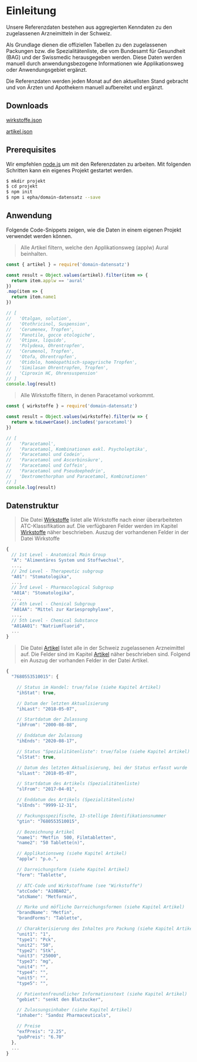 # Einleitung

Unsere Referenzdaten bestehen aus aggregierten Kenndaten zu den zugelassenen Arzneimitteln in der Schweiz.

Als Grundlage dienen die offiziellen Tabellen zu den zugelassenen Packungen bzw. die Spezialitätenliste, die vom Bundesamt für Gesundheit (BAG) und der Swissmedic herausgegeben werden. Diese Daten werden manuell durch anwendungsbezogene Informationen wie Applikationsweg oder Anwendungsgebiet ergänzt.

Die Referenzdaten werden jeden Monat auf den aktuellsten Stand gebracht und von Ärzten und Apothekern manuell aufbereitet und ergänzt.

## Downloads

<section class='downloads-wrapper'>

  <a class='download' href="data/wirkstoffe.json" download="wirkstoffe.json">wirkstoffe.json</a>

  <a class='download' href="data/artikel.json" download="artikel.json">artikel.json</a>

</section>

## Prerequisites

Wir empfehlen [node.js](https://nodejs.org/en/) um mit den Referenzdaten zu arbeiten. Mit folgenden Schritten kann ein eigenes Projekt gestartet werden.

```bash
$ mkdir projekt
$ cd projekt
$ npm init
$ npm i epha/domain-datensatz --save
```

## Anwendung
Folgende Code-Snippets zeigen, wie die Daten in einem eigenen Projekt verwendet werden können.

> Alle Artikel filtern, welche den Applikationsweg (applw) Aural beinhalten.

```javascript
const { artikel } = require('domain-datensatz')

const result = Object.values(artikel).filter(item => {
  return item.applw == 'aural'
})
.map(item => {
  return item.name1
})

// [
//   'Otalgan, solution',
//   'Otothricinol, Suspension',
//   'Cerumenex, Tropfen',
//   'Panotile, gocce otologiche',
//   'Otipax, liquido',
//   'Polydexa, Ohrentropfen',
//   'Cerumenol, Tropfen',
//   'Otofa, Ohrentropfen',
//   'Otidolo, homöopathisch-spagyrische Tropfen',
//   'Similasan Ohrentropfen, Tropfen',
//   'Ciproxin HC, Ohrensuspension'
// ]
console.log(result)
```

> Alle Wirkstoffe filtern, in denen Paracetamol vorkommt.

```javascript
const { wirkstoffe } = require('domain-datensatz')

const result = Object.values(wirkstoffe).filter(w => {
  return w.toLowerCase().includes('paracetamol')
})

// [
//   'Paracetamol',
//   'Paracetamol, Kombinationen exkl. Psycholeptika',
//   'Paracetamol und Codein',
//   'Paracetamol und Ascorbinsäure',
//   'Paracetamol und Coffein',
//   'Paracetamol und Pseudoephedrin',
//   'Dextromethorphan und Paracetamol, Kombinationen'
// ]
console.log(result)
```

## Datenstruktur

> Die Datei [Wirkstoffe](data/wirkstoffe.json ":ignore") listet alle Wirkstoffe nach einer überarbeiteten ATC-Klassifikation auf. Die verfügbaren Felder werden im Kapitel [Wirkstoffe](docs/wirkstoffe.md) näher beschrieben. Auszug der vorhandenen Felder in der Datei Wirkstoffe

```javascript
{
  // 1st Level - Anatomical Main Group
  "A": "Alimentäres System und Stoffwechsel",
  ...,
  // 2nd Level - Therapeutic subgroup
  "A01": "Stomatologika",
  ...,
  // 3rd Level - Pharmacological Subgroup
  "A01A": "Stomatologika",
  ...,
  // 4th Level - Chenical Subgroup
  "A01AA": "Mittel zur Kariesprophylaxe",
  ...,
  // 5th Level - Chemical Substance
  "A01AA01": "Natriumfluorid",
  ...
}
```

> Die Datei [Artikel](data/artikel.json ":ignore") listet alle in der Schweiz zugelassenen Arzneimittel auf. Die Felder sind im Kapitel [Artikel](docs/artikel.md) näher beschrieben sind. Folgend ein Auszug der vorhanden Felder in der Datei Artikel.

```javascript
{
  "7680553510015": {

    // Status im Handel: true/false (siehe Kapitel Artikel)
    "ihStat": true,

    // Datum der letzten Aktualisierung
    "ihLast": "2018-05-07",

    // Startdatum der Zulassung
    "ihFrom": "2000-08-08",

    // Enddatum der Zulassung
    "ihEnds": "2020-08-17",

    // Status "Spezialitätenliste": true/false (siehe Kapitel Artikel)
    "slStat": true,

    // Datum des letzten Aktualisierung, bei der Status erfasst wurde
    "slLast": "2018-05-07",

    // Startdatum des Artikels (Spezialitätenliste)     
    "slFrom": "2017-04-01",

    // Enddatum des Artikels (Spezialitätenliste)
    "slEnds": "9999-12-31",

    // Packungsspezifische, 13-stellige Identifikationsnummer
    "gtin": "7680553510015",

    // Bezeichnung Artikel
    "name1": "Metfin  500, Filmtabletten",
    "name2": "50 Tablette(n)",

    // Applikationsweg (siehe Kapitel Artikel)
    "applw": "p.o.",

    // Darreichungsform (siehe Kapitel Artikel)
    "form": "Tablette",

    // ATC-Code und Wirkstoffname (see "Wirkstoffe")
    "atcCode": "A10BA02",
    "atcName": "Metformin",

    // Marke und möfliche Darreichungsformen (siehe Kapitel Artikel)
    "brandName": "Metfin",
    "brandForms": "Tablette",

    // Charakterisierung des Inhaltes pro Packung (siehe Kapitel Artikel)
    "unit1": "1",
    "type1": "Pck",
    "unit2": "50",
    "type2": "Stk",
    "unit3": "25000",
    "type3": "mg",
    "unit4": "",
    "type4": "",
    "unit5": "",
    "type5": "",

    // Patientenfreundlicher Informationstext (siehe Kapitel Artikel)
    "gebiet": "senkt den Blutzucker",

    // Zulassungsinhaber (siehe Kapitel Artikel)
    "inhaber": "Sandoz Pharmaceuticals",

    // Preise
    "exfPreis": "2.25",
    "pubPreis": "6.70"
  },
  ...  
}

```
